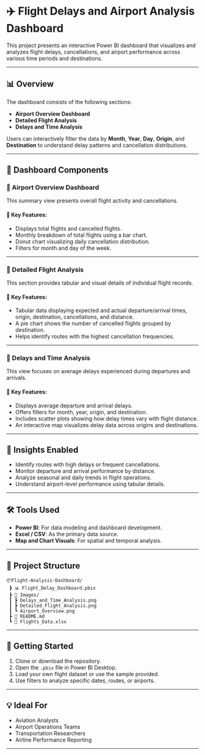 # ✈️ Flight Delays and Airport Analysis Dashboard

This project presents an interactive Power BI dashboard that visualizes and analyzes flight delays, cancellations, and airport performance across various time periods and destinations.

---

## 📊 Overview

The dashboard consists of the following sections:
- **Airport Overview Dashboard**
- **Detailed Flight Analysis**
- **Delays and Time Analysis**

Users can interactively filter the data by **Month**, **Year**, **Day**, **Origin**, and **Destination** to understand delay patterns and cancellation distributions.

---

## 🧩 Dashboard Components

### 🔷 Airport Overview Dashboard

This summary view presents overall flight activity and cancellations.

#### 📌 Key Features:
- Displays total flights and cancelled flights.
- Monthly breakdown of total flights using a bar chart.
- Donut chart visualizing daily cancellation distribution.
- Filters for month and day of the week.

---
### 🔷 Detailed Flight Analysis

This section provides tabular and visual details of individual flight records.

#### 📌 Key Features:
- Tabular data displaying expected and actual departure/arrival times, origin, destination, cancellations, and distance.
- A pie chart shows the number of cancelled flights grouped by destination.
- Helps identify routes with the highest cancellation frequencies.

---

### 🔷 Delays and Time Analysis

This view focuses on average delays experienced during departures and arrivals.

#### 📌 Key Features:
- Displays average departure and arrival delays.
- Offers filters for month, year, origin, and destination.
- Includes scatter plots showing how delay times vary with flight distance.
- An interactive map visualizes delay data across origins and destinations.

---

## 🎯 Insights Enabled

- Identify routes with high delays or frequent cancellations.
- Monitor departure and arrival performance by distance.
- Analyze seasonal and daily trends in flight operations.
- Understand airport-level performance using tabular details.

---

## 🛠️ Tools Used
- **Power BI**: For data modeling and dashboard development.
- **Excel / CSV**: As the primary data source.
- **Map and Chart Visuals**: For spatial and temporal analysis.

---

## 📁 Project Structure
```
📦Flight-Analysis-Dashboard/
 ┣ 📊 Flight_Delay_Dashboard.pbix
 ┣ 📁 Images/
 ┃ ┣ Delays_and_Time_Analysis.png
 ┃ ┣ Detailed_Flight_Analysis.png
 ┃ ┗ Airport_Overview.png
 ┣ 📄 README.md
 ┗ 📄 Flights_Data.xlsx
```

---

## 🚀 Getting Started
1. Clone or download the repository.
2. Open the `.pbix` file in Power BI Desktop.
3. Load your own flight dataset or use the sample provided.
4. Use filters to analyze specific dates, routes, or airports.

---

## 💡 Ideal For
- Aviation Analysts
- Airport Operations Teams
- Transportation Researchers
- Airline Performance Reporting

---
